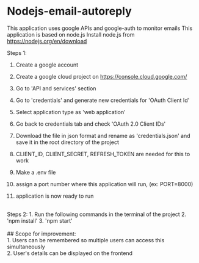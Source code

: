 # Nodejs-email-autoreply

This application uses google APIs and google-auth to monitor emails
This application is based on node.js
Install node.js from https://nodejs.org/en/download

Steps 1:
  1. Create a google account
  2. Create a google cloud project on https://console.cloud.google.com/
  3. Go to 'API and services' section
  4. Go to 'credentials' and generate new credentials for 'OAuth Client Id'
  5. Select application type as 'web application'
  6. Go back to credentials tab and check 'OAuth 2.0 Client IDs'
  7. Download the file in json format and rename as 'credentials.json' and save it in the root directory of the project
  8. CLIENT_ID, CLIENT_SECRET, REFRESH_TOKEN are needed for this to work

  9. Make a .env file
  10. assign a port number where this application will run, (ex: PORT=8000)
  11. application is now ready to run
<br>
Steps 2:
  1. Run the following commands in the terminal of the project
  2. 'npm install'
  3. 'npm start'
<br>
<br>
## Scope for improvement:<br>
  1. Users can be remembered so multiple users can access this simultaneously<br>
  2. User's details can be displayed on the frontend


